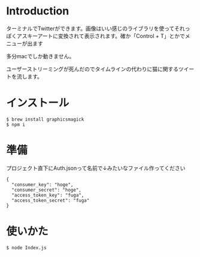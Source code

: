 # Introduction
ターミナルでTwitterができます。画像はいい感じのライブラリを使ってそれっぽくアスキーアートに変換されて表示されます。確か「Control + T」とかでメニューが出ます

多分macでしか動きません。

ユーザーストリーミングが死んだのでタイムラインの代わりに猫に関するツイートを流します。

# インストール
	$ brew install graphicsmagick
	$ npm i 

# 準備
プロジェクト直下にAuth.jsonって名前で↓みたいなファイル作ってください
```
{
  "consumer_key": "hoge",
  "consumer_secret": "hoge",
  "access_token_key": "fuga",
  "access_token_secret": "fuga"
}
```

# 使いかた
	$ node Index.js

